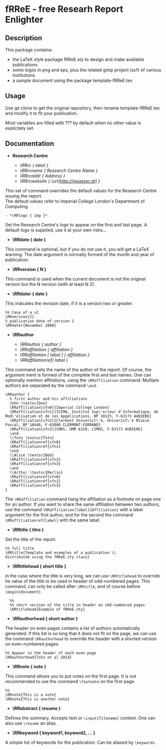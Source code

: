 # fRReE - free Researh Report Enlighter #

## Description ##

This package contains:
 - the LaTeX style package fRReE.sty to design and make available publications
 - some logos in png and eps, plus the related gimp project (xcf) of various institutions
 - a sample document using the package template-fRReE.tex

## Usage ##
Use git clone to get the original repository, then rename template-fRReE.tex and modify it to fit your publication.

Most variables are filled with ??? by default when no other value is explicitely set.

## Documentation ##

  - **Research Centre**

    - *\RRrc { label }*
    - *\RRrcname { Research Centre Name }*
    - *\RRrcaddr { Address }*
    - *\RRrcwebsite { \url{http://jopasser.at} }*

This set of command overrides the default values for the Research Centre issuing the report.  
The default values refer to Imperial College London's Department of Computing.

    - *\RRlogo { img }*

Set the Research Centre's logo to appear on the first and last page. A default logo is supplied, use it at your own risks...

  - **\RRdate { date }**

This command is optional, but if you do not use it, you will
get a LaTeX warning. The date argument is normally formed of the
month and year of publication.


  - **\RRversion { N }**

This command is used when the current document is not the
original version but the N version (with at least N 2).


  - **\RRdater { date }**

This indicates the revision date, if it is a version two
or greater.

    %% Case of a v2
    \RRversion{2}
    % publication date of version 2
    \RRdater{November 2008}


  - **\RRauthor**  

    - *\RRauthor { author }*  
    - *\RRaffiliation { affiliation }*
    - *\RRaffiliation [ label ] { affiliation }*
    - *\RRaffiliationref{ label }*


This command sets the name of the author of the report. Of course, the argument
ment is formed of the complete first and last names. One can optionally
mention affiliations, using the `\RRaffiliation` command. Multiple authors are separated by the command `\and`.

    \RRauthor {
      % first author and his affiliations 
      John \textsc{Doe}
      \RRaffiliation[sfn0]{Imperial College London}
      \RRaffiliation[sfn1]{ISIMA, Institut Sup\'erieur d'Informatique, de Mod\'elisation et de ses Appplications, BP 10125, F-63173 AUBIERE}
      \RRaffiliation[sfn2]{Clermont Universit\'e, Universit\'e Blaise Pascal, BP 10448, F-63000 CLERMONT-FERRAND}
      \RRaffiliation[sfn3]{CNRS, UMR 6158, LIMOS, F-63173 AUBIERE}
      \and
      \\Toto \textsc{Toto}
      \RRaffiliationref{sfn0}
      \RRaffiliationref{sfn1}
      \and
      \\Alice \textsc{Bob}
      \RRaffiliationref{sfn2}
      \RRaffiliationref{sfn3}
      \and
      \\Arthur \textsc{Merlin}
      \RRaffiliationref{sfn0}
      \RRaffiliationref{sfn1}
      \RRaffiliationref{sfn3}
    }


The `\RRaffiliation` command hang the affiliation as a footnote on page one for an author.
If you want to share the same affiliation between two authors, use 
the command `\RRaffiliation[label]{Affiliation}` with a label argument for the first author, and for the second
the command `\RRaffiliationref{label}` with the same label.


  - **\RRtitle { titre }**

Set the title of the report.


    %% full title
    \RRtitle{Template and examples of a publication \\
    distributed using the fRReE.sty class}


  - **\RRtitlehead { short title }**

In the case where the title is very long, we can use `\RRtitlehead` to 
override he value of the title to be used in header of odd-numbered pages.
This command, can only be called after `\RRtitle`, and of course before `\begin{document}`.

      %%
      %% short version of the title in header on odd-numbered pages
      \RRtitlehead{Example of fRReE.sty}

  - **\RRauthorhead { short author }**

The header on even pages contains a list of authors automatically generated.
If this list is so long that it does not fit on the
page, we can use the command `\RRauthorhead` to override the header with a shorted version on even-numbered pages.


    %% Appear in the header of each even page
    \RRauthorhead{Toto et al 2014}


  - **\RRnote { note }**

This command allows you to put notes on the first page.
It is not recommended to use the command `\footnote` on the first page.


    %%
    \RRnote{This is a note}
    \RRnote{This is another note}


  - **\RRabstract { resume }**

Defines the summary. Accepts text or `\input{filename}` content.
One can also use `\resume` an alias.


  - **\RRkeyword { keyword1, keyword2, ... }**

A simple list of keywords for the publication. Can be aliased by 
`\keywords`.

